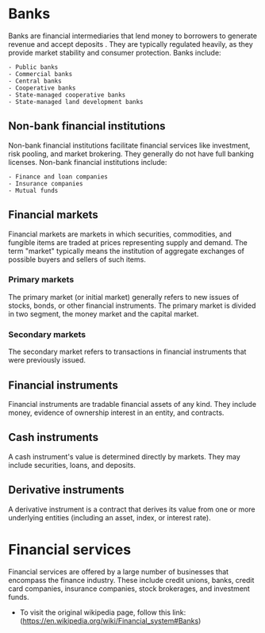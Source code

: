 # Banks

Banks are financial intermediaries that lend money to borrowers to generate revenue and accept deposits . They are typically regulated heavily, as they provide market stability and consumer protection. Banks include:

    - Public banks
    - Commercial banks
    - Central banks
    - Cooperative banks
    - State-managed cooperative banks
    - State-managed land development banks
  
## Non-bank financial institutions
Non-bank financial institutions facilitate financial services like investment, risk pooling, and market brokering. They generally do not have full banking licenses. Non-bank financial institutions include:

    - Finance and loan companies
    - Insurance companies
    - Mutual funds

## Financial markets
Financial markets are markets in which securities, commodities, and fungible items are traded at prices representing supply and demand. The term "market" typically means the institution of aggregate exchanges of possible buyers and sellers of such items.

### Primary markets
The primary market (or initial market) generally refers to new issues of stocks, bonds, or other financial instruments. The primary market is divided in two segment, the money market and the capital market.

### Secondary markets
The secondary market refers to transactions in financial instruments that were previously issued.

## Financial instruments

Financial instruments are tradable financial assets of any kind. They include money, evidence of ownership interest in an entity, and contracts.

## Cash instruments
A cash instrument's value is determined directly by markets. They may include securities, loans, and deposits.

## Derivative instruments
A derivative instrument is a contract that derives its value from one or more underlying entities (including an asset, index, or interest rate).

# Financial services
Financial services are offered by a large number of businesses that encompass the finance industry. These include credit unions, banks, credit card companies, insurance companies, stock brokerages, and investment funds.


- To visit the original wikipedia page, follow this link: (https://en.wikipedia.org/wiki/Financial_system#Banks)